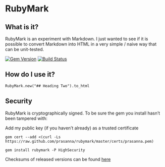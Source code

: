 # RubyMark

## What is it?

RubyMark is an experiment with Markdown. I just wanted to see if it is possible to convert Markdown into HTML in a very simple / naive way that can be unit-tested.

[![Gem Version](https://badge.fury.io/rb/rubymark.png)](http://badge.fury.io/rb/rubymark)
[![Build Status](https://travis-ci.org/prasanna/rubymark.png?branch=master)](https://travis-ci.org/prasanna/rubymark)

## How do I use it?

`RubyMark.new("## Heading Two").to_html`

## Security

RubyMark is cryptographically signed. To be sure the gem you install hasn’t been tampered with:

Add my public key (if you haven’t already) as a trusted certificate

`gem cert --add <(curl -Ls https://raw.github.com/prasanna/rubymark/master/certs/prasanna.pem)`

`gem install rubymark -P HighSecurity`

Checksums of released versions can be found [here](https://github.com/prasanna/rubymark/tree/master/checksum)